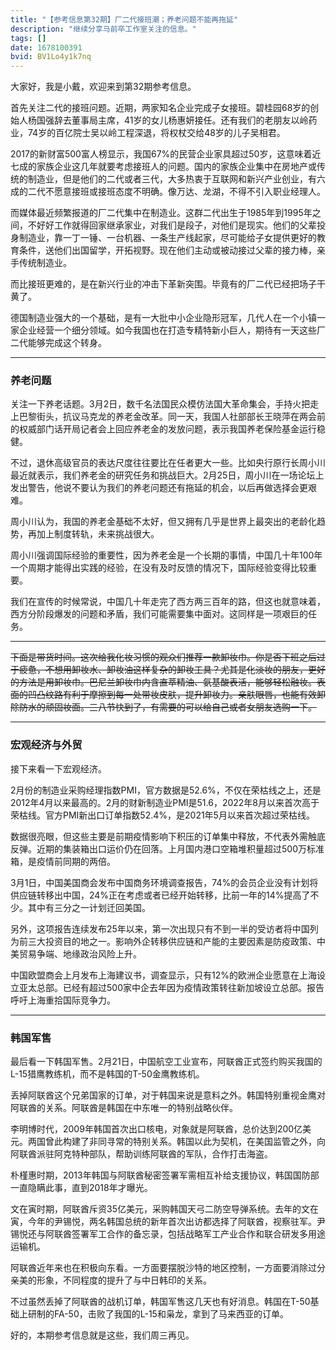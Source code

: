 ```yaml
---
title: "【参考信息第32期】厂二代接班潮；养老问题不能再拖延"
description: "继续分享马前卒工作室关注的信息。"
tags: []
date: 1678100391
bvid: BV1Lo4y1k7nq
---
```

大家好，我是小戴，欢迎来到第32期参考信息。

首先关注二代的接班问题。近期，两家知名企业完成子女接班。碧桂园68岁的创始人杨国强辞去董事局主席，41岁的女儿杨惠妍接任。还有我们的老朋友以岭药业，74岁的百亿院士吴以岭工程深退，将权杖交给48岁的儿子吴相君。

2017的新财富500富人榜显示，我国67%的民营企业家具超过50岁，这意味着近七成的家族企业这几年就要考虑接班人的问题。国内的家族企业集中在房地产或传统的制造业，但是他们的二代或者三代，大多热衷于互联网和新兴产业创业，有六成的二代不愿意接班或接班态度不明确。像万达、龙湖，不得不引入职业经理人。

而媒体最近频繁报道的厂二代集中在制造业。这群二代出生于1985年到1995年之间，不好好工作就得回家继承家业，对我们是段子，对他们是现实。他们的父辈投身制造业，靠一丁一锤、一台机器、一条生产线起家，尽可能给子女提供更好的教育条件，送他们出国留学，开拓视野。现在他们主动或被动接过父辈的接力棒，亲手传统制造业。

而比接班更难的，是在新兴行业的冲击下革新突围。毕竟有的厂二代已经把场子干黄了。

德国制造业强大的一个基础，是有一大批中小企业隐形冠军，几代人在一个小镇一家企业经营一个细分领域。如今我国也在打造专精特新小巨人，期待有一天这些厂二代能够完成这个转身。

---

### 养老问题

关注一下养老话题。3月2日，数千名法国民众模仿法国大革命集会，手持火把走上巴黎街头，抗议马克龙的养老金改革。同一天，我国人社部部长王晓萍在两会前的权威部门话开局记者会上回应养老金的发放问题，表示我国养老保险基金运行稳健。

不过，退休高级官员的表达尺度往往要比在任者更大一些。比如央行原行长周小川最近就表示，我们养老金的研究任务和挑战巨大。2月25日，周小川在一场论坛上发出警告，他说不要认为我们的养老问题还有拖延的机会，以后再做选择会更艰难。

周小川认为，我国的养老金基础不太好，但又拥有几乎是世界上最突出的老龄化趋势，再加上制度转轨，未来挑战很大。

周小川强调国际经验的重要性，因为养老金是一个长期的事情，中国几十年100年一个周期才能得出实践的经验，在没有及时反馈的情况下，国际经验变得比较重要。

我们在宣传的时候常说，中国几十年走完了西方两三百年的路，但这也就意味着，西方分阶段爆发的问题和矛盾，我们可能需要集中面对。这同样是一项艰巨的任务。

---

<strike>下面是带货时间。这次给我化妆习惯的观众们推荐一款卸妆巾。你是否下班之后过于疲惫，不想用卸妆水、卸妆油这样复杂的卸妆工具？尤其是化淡妆的朋友，更好的方法是用卸妆巾。巴尼兰卸妆巾内含直萃精油、氨基酸表活，能够轻松融妆。表面的凹凸纹路有利于摩擦到每一处带妆皮肤，提升卸妆力。亲肤眼唇，也能有效卸除防水的顽固妆面。三八节快到了，有需要的可以给自己或者女朋友选购一下。</strike>

---

### 宏观经济与外贸

接下来看一下宏观经济。

2月份的制造业采购经理指数PMI，官方数据是52.6%，不仅在荣枯线之上，还是2012年4月以来最高的。2月的财新制造业PMI是51.6，2022年8月以来首次高于荣枯线。官方PMI新出口订单指数52.4%，是2021年5月以来首次超过荣枯线。

数据很亮眼，但这些主要是前期疫情影响下积压的订单集中释放，不代表外需触底反弹。近期的集装箱出口运价仍在回落。上月国内港口空箱堆积量超过500万标准箱，是疫情前同期的两倍。

3月1日，中国美国商会发布中国商务环境调查报告，74%的会员企业没有计划将供应链转移出中国，24%正在考虑或者已经开始转移，比前一年的14%提高了不少。其中有三分之一计划迁回美国。

另外，这项报告连续发布25年以来，第一次出现只有不到一半的受访者将中国列为前三大投资目的地之一。影响外企转移供应链和产能的主要因素是防疫政策、中美贸易争端、地缘政治风险上升。

中国欧盟商会上月发布上海建议书，调查显示，只有12%的欧洲企业愿意在上海设立亚太总部。已经有超过500家中企去年因为疫情政策转往新加坡设立总部。报告呼吁上海重拾国际竞争力。

---

### 韩国军售

最后看一下韩国军售。2月21日，中国航空工业宣布，阿联酋正式签约购买我国的L-15猎鹰教练机，而不是韩国的T-50金鹰教练机。

丢掉阿联酋这个兄弟国家的订单，对于韩国来说是意料之外。韩国特别重视金鹰对阿联酋的关系。阿联酋是韩国在中东唯一的特别战略伙伴。

李明博时代，2009年韩国首次出口核电，对象就是阿联酋，总价达到200亿美元。两国曾此构建了非同寻常的特别关系。韩国以此为契机，在美国监管之外，向阿联酋派驻阿克特种部队，帮助训练阿联酋的军队，合作打击海盗。

朴槿惠时期，2013年韩国与阿联酋秘密签署军需相互补给支援协议，韩国国防部一直隐瞒此事，直到2018年才曝光。

文在寅时期，阿联酋斥资35亿美元，采购韩国天弓二防空导弹系统。去年的文在寅，今年的尹锡悦，两名韩国总统的新年首次出访都选择了阿联酋，视察驻军。尹锡悦还与阿联酋签署军工合作的备忘录，包括战略军工产业合作和联合研发多用途运输机。

阿联酋近年来也在积极向东看。一方面要摆脱沙特的地区控制，一方面要消除过分亲美的形象，不同程度的提升了与中日韩印的关系。

不过虽然丢掉了阿联酋的战机订单，韩国军售这几天也有好消息。韩国在T-50基础上研制的FA-50，击败了我国的L-15和枭龙，拿到了马来西亚的订单。

好的，本期参考信息就是这些，我们周三再见。

